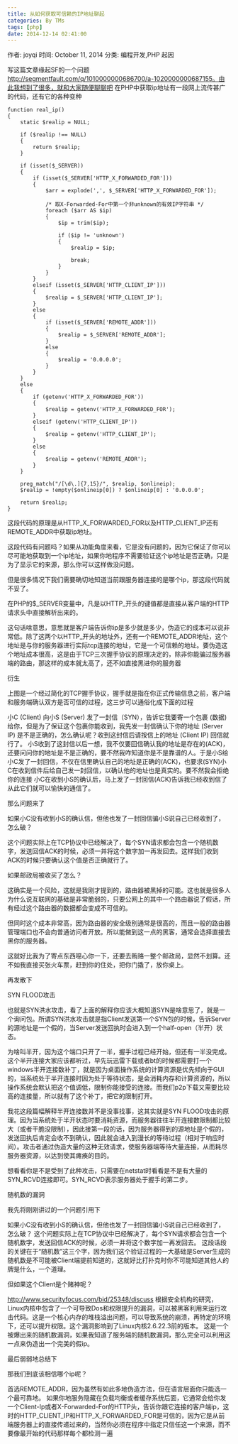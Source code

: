 ```yaml
---
title: 从如何获取可信赖的IP地址聊起
categories: By TMs
tags: [php]
date: 2014-12-14 02:41:00
---
```


作者: joyqi 时间: October 11, 2014 分类: 编程开发,PHP
起因

写这篇文章缘起SF的一个问题 http://segmentfault.com/q/1010000000686700/a-1020000000687155。由此我想到了很多，就和大家随便聊聊吧
在PHP中获取ip地址有一段网上流传甚广的代码，还有它的各种变种

    function real_ip()
    {
        static $realip = NULL;
    
        if ($realip !== NULL)
        {
            return $realip;
        }
    
        if (isset($_SERVER))
        {
            if (isset($_SERVER['HTTP_X_FORWARDED_FOR']))
            {
                $arr = explode(',', $_SERVER['HTTP_X_FORWARDED_FOR']);
    
                /* 取X-Forwarded-For中第一个非unknown的有效IP字符串 */
                foreach ($arr AS $ip)
                {
                    $ip = trim($ip);
    
                    if ($ip != 'unknown')
                    {
                        $realip = $ip;
    
                        break;
                    }
                }
            }
            elseif (isset($_SERVER['HTTP_CLIENT_IP']))
            {
                $realip = $_SERVER['HTTP_CLIENT_IP'];
            }
            else
            {
                if (isset($_SERVER['REMOTE_ADDR']))
                {
                    $realip = $_SERVER['REMOTE_ADDR'];
                }
                else
                {
                    $realip = '0.0.0.0';
                }
            }
        }
        else
        {
            if (getenv('HTTP_X_FORWARDED_FOR'))
            {
                $realip = getenv('HTTP_X_FORWARDED_FOR');
            }
            elseif (getenv('HTTP_CLIENT_IP'))
            {
                $realip = getenv('HTTP_CLIENT_IP');
            }
            else
            {
                $realip = getenv('REMOTE_ADDR');
            }
        }
    
        preg_match("/[\d\.]{7,15}/", $realip, $onlineip);
        $realip = !empty($onlineip[0]) ? $onlineip[0] : '0.0.0.0';
    
        return $realip;
    }

这段代码的原理是从HTTP_X_FORWARDED_FOR以及HTTP_CLIENT_IP还有REMOTE_ADDR中获取ip地址。

这段代码有问题吗？如果从功能角度来看，它是没有问题的，因为它保证了你可以尽可能地获取到一个ip地址，如果你地程序不需要验证这个ip地址是否正确，只是为了显示它的来源，那么你可以这样做没问题。

但是很多情况下我们需要确切地知道当前跟服务器连接的是哪个ip，那这段代码就不妥了。

在PHP的$_SERVER变量中，凡是以HTTP_开头的键值都是直接从客户端的HTTP请求头中直接解析出来的。

这句话啥意思，意思就是客户端告诉你ip是多少就是多少，伪造它的成本可以说非常低。除了这两个以HTTP_开头的地址外，还有一个REMOTE_ADDR地址，这个地址是与你的服务器进行实际tcp连接的地址，它是一个可信赖的地址。要伪造这个地址成本很高，这是由于TCP三次握手协议的原理决定的，除非你能骗过服务器端的路由，那这样的成本就太高了，还不如直接黑进你的服务器

衍生


上图是一个经过简化的TCP握手协议，握手就是指在你正式传输信息之前，客户端和服务端确认双方是否可信的过程，这三步可以通俗化成下面的过程

小C (Client) 向小S (Server) 发了一封信（SYN），告诉它我要寄一个包裹 (数据) 给你，但是为了保证这个包裹你能收到，我先发一封信确认下你的地址 (Server IP) 是不是正确的，怎么确认呢？收到这封信后请按信上的地址 (Client IP) 回信就行了。
小S收到了这封信以后一想，我不仅要回信确认我的地址是存在的(ACK)，还要问问你的地址是不是正确的，要不然我咋知道你是不是靠谱的人。于是小S给小C发了一封回信，不仅在信里确认自己的地址是正确的(ACK)，也要求(SYN)小C在收到信件后给自己发一封回信，以确认他的地址也是真实的。要不然我会拒绝你的连接
小C在收到小S的确认后，马上发了一封回信(ACK)告诉我已经收到信了
从此它们就可以愉快的通信了。

那么问题来了

如果小C没有收到小S的确认信，但他也发了一封回信骗小S说自己已经收到了，怎么破？

这个问题实际上在TCP协议中已经解决了，每个SYN请求都会包含一个随机数字，发送回信ACK的时候，必须一并将这个数字加一再发回去。这样我们收到ACK的时候只要确认这个值是否正确就行了。

如果邮政局被收买了怎么？

这确实是一个风险，这就是我刚才提到的，路由器被黑掉的可能。这也就是很多人为什么说互联网的基础是非常脆弱的，只要公网上的其中一个路由器说了假话，所有经过这个路由器的数据都会变成不可信的。

但同时这个成本非常高，因为路由器的安全级别通常是很高的，而且一般的路由器管理端口也不会向普通访问者开放。所以能做到这一点的黑客，通常会选择直接去黑你的服务器。

这就好比我为了寄点东西噁心你一下，还要去贿赂一整个邮政局，显然不划算。还不如我直接买张火车票，赶到你的住处，把你门撬了，放你桌上。

再发散下

SYN FLOOD攻击

也就是SYN洪水攻击，看了上面的解释你应该大概知道SYN是啥意思了，就是一个询问包。所谓SYN洪水攻击就是指Client发送第一个SYN包的时候，告诉Server的源地址是一个假的，当Server发送回执时会进入到一个half-open（半开）状态。

为啥叫半开，因为这个端口只开了一半，握手过程已经开始，但还有一半没完成。这个半开连接大家应该都听过，早先玩迅雷下载或者bt的时候都需要打一个windows半开连接数补丁，就是因为桌面操作系统的计算资源是优先倾向于GUI的，当系统处于半开连接时因为处于等待状态，是会消耗内存和计算资源的，所以操作系统会默认把这个值调低，限制你能接受的连接。而我们p2p下载又需要比较高的连接量，所以就有了这个补丁，把它的限制打开。

我花这段篇幅解释半开连接数并不是没事找事，这其实就是SYN FLOOD攻击的原理。因为当系统处于半开状态时要消耗资源，而服务器往往半开连接数限制都比较大（或者干脆没限制），因此接第一段的话，因为服务器得到的源地址是个假的，发送回执后肯定会收不到确认，因此就会进入到漫长的等待过程（相对于响应时间）。攻击者通过伪造大量的这种无效请求，使服务器端等待大量连接，从而耗尽服务器资源，以达到使其瘫痪的目的。

想看看你是不是受到了此种攻击，只需要在netstat时看看是不是有大量的SYN_RCVD连接即可。SYN_RCVD表示服务器处于握手的第二步。

随机数的漏洞

我先将刚刚讲过的一个问题引用下

如果小C没有收到小S的确认信，但他也发了一封回信骗小S说自己已经收到了，怎么破？
这个问题实际上在TCP协议中已经解决了，每个SYN请求都会包含一个随机数字，发送回信ACK的时候，必须一并将这个数字加一再发回去。
这段话段的关键在于“随机数”这三个字，因为我们这个验证过程的一大基础是Server生成的随机数是不可能被Client端提前知道的，这就好比打扑克时你不可能知道其他人的牌是什么，一个道理。

但如果这个Client是个赌神呢？

http://www.securityfocus.com/bid/25348/discuss
根据安全机构的研究，Linux内核中包含了一个可导致Dos和权限提升的漏洞，可以被黑客利用来运行攻击代码。这是一个核心内存的堆栈溢出问题，可以导致系统的崩溃，再特定的环境下，还可以提升权限。这个漏洞影响到了Linux内核2.6.22.3前的版本。
这是一个被爆出来的随机数漏洞，如果我知道了服务端的随机数漏洞，那么完全可以利用这一点来伪造出一个完美的假ip。

最后弱弱地总结下

那我们到底该相信哪个ip呢？

首选REMOTE_ADDR，因为虽然有如此多地伪造方法，但在语言层面你只能选一个最可靠地。
如果你地服务隐藏在负载均衡或者缓存系统后面，它通常会给你发一个Client-Ip或者X-Forwarded-For的HTTP头，告诉你跟它连接的客户端ip，这时的HTTP_CLIENT_IP和HTTP_X_FORWARDED_FOR是可信的，因为它是从前端服务器上的直接传递过来的，当然你必须在程序中指定只信任这一个来源，而不要像最开始的代码那样每个都检测一遍

